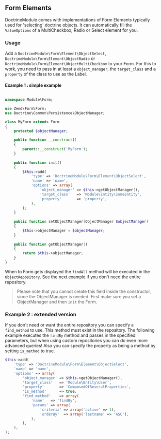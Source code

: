 ## Form Elements

DoctrineModule comes with implementations of Form Elements typically used for 'selecting' doctrine objects. It can automatically fill the `ValueOptions` of a MultiCheckbox, Radio or Select element for you.

### Usage

Add a `DoctrineModule\Form\Element\ObjectSelect`, `DoctrineModule\Form\Element\ObjectRadio` or `DoctrineModule\Form\Element\ObjectMultiCheckbox` to your Form.
For this to work, you need to pass in at least a `object_manager`, the `target_class` and a `property` of the class to use as the Label.

#### Example 1 : simple example
```php

namespace Module\Form;

use Zend\Form\Form;
use Doctrine\Common\Persistence\ObjectManager;

class MyForm extends Form
{
	protected $objectManager;
	
    public function __construct()
    {
    	parent::__construct('MyForm');
    }
    
    public function init()
    {
    	$this->add(
    		'type' => 'DoctrineModule\Form\Element\ObjectSelect',
    		'name' => 'name',
    		'options' => array(
    			'object_manager' => $this->getObjectManager(),
    			'target_class' 	 => 'Module\Entity\SomeEntity',
    			'property'		 => 'property',
    		),
    	);
    }
    
    public function setObjectManager(ObjectManager $objectManager)
    {
    	$this->objectManager = $objectManager;
    }
    
    public function getObjectManager()
    {
    	return $this->objectManager;
    }    
}
```

When to Form gets displayed the `findAll` method will be executed in the `ObjectRepository`. See the next example if you don't need the entire repository.

> Please note that you cannot create this field inside the constructor, since the ObjectManager is needed. First make sure you set a ObjectManager and then `init` the Form.

### Example 2 : extended version

If you don't need or want the entire repository you can specify a `find_method` to use. This method must exist in the repository. The following example executes the `findBy` method and passes in the specified parameters, but when using custom repositories you can do even more advanced queries!
Also you can specify the property as being a method by setting `is_method` to true.

```php
$this->add(
	'type' => 'DoctrineModule\Form\Element\ObjectSelect',
	'name' => 'name',
	'options' => array(
		'object_manager' => $this->getObjectManager(),
		'target_class' 	 => 'Module\Entity\User',
		'property'		 => 'ComposedOfSeveralProperties',
		'is_method'	     => true,
		'find_method'	 => array(
			'name' 	 => 'findBy',
			'params' => array(
				'criteria' => array('active' => 1),
				'orderBy'  => array('lastname' => 'ASC'),
			),
		),
	),
);
```